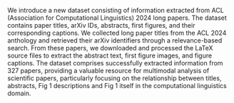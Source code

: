 We introduce a new dataset consisting of information extracted from ACL (Association for Computational Linguistics) 2024 long papers. The dataset contains paper titles, arXiv IDs, abstracts, first figures, and their corresponding captions.
We collected long paper titles from the ACL 2024 anthology and retrieved their arXiv identifiers through a relevance-based search. From these papers, we downloaded and processed the LaTeX source files to extract the abstract text, first figure images, and figure captions.
The dataset comprises successfully extracted information from 327 papers, providing a valuable resource for multimodal analysis of scientific papers, particularly focusing on the relationship between titles, abstracts, Fig 1 descriptions and Fig 1 itself in the computational linguistics domain.
